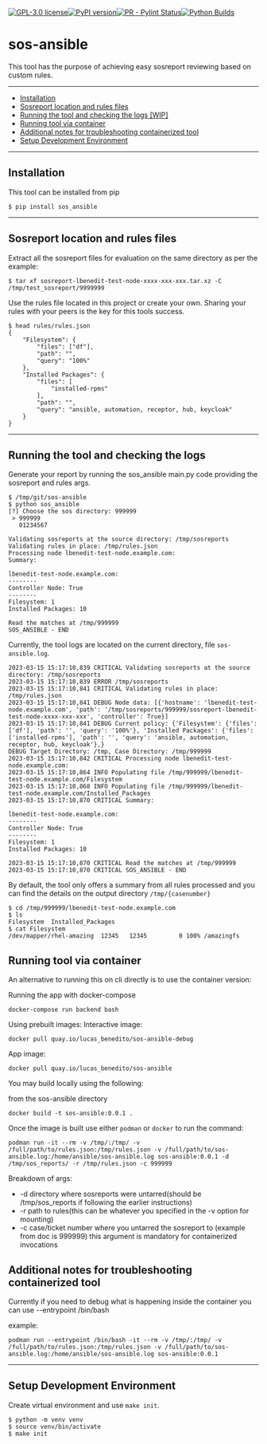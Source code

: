 [![GPL-3.0 license](https://img.shields.io/badge/license-GPL%20v3.0-brightgreen.svg)](https://github.com/lucas-benedito/sos-ansible/blob/devel/LICENSE)[![PyPI version](https://img.shields.io/pypi/v/sos_ansible.svg)](https://pypi.org/project/sos-ansible/)[![PR - Pylint Status](https://github.com/lucas-benedito/sos-ansible/actions/workflows/pylint.yml/badge.svg)](https://github.com/lucas-benedito/sos-ansible/actions/workflows/pylint.yml)[![Python Builds](https://github.com/lucas-benedito/sos-ansible/actions/workflows/python-publish.yml/badge.svg)](https://github.com/lucas-benedito/sos-ansible/actions/workflows/python-publish.yml)

# sos-ansible

This tool has the purpose of achieving easy sosreport reviewing based on custom rules.

---

* [Installation](#installation)
* [Sosreport location and rules files](#sosreport-location-and-rules-files)
* [Running the tool and checking the logs [WIP]](#running-the-tool-and-checking-the-logs-[wip])
* [Running tool via container](#running-tool-via-container)
* [Additional notes for troubleshooting containerized tool](#additional-notes-for-troubleshooting-containerized-tool)
* [Setup Development Environment](#setup-development-environment)
---
## Installation
This tool can be installed from pip
```
$ pip install sos_ansible
```

---
## Sosreport location and rules files
Extract all the sosreport files for evaluation on the same directory as per the example:
```
$ tar xf sosreport-lbenedit-test-node-xxxx-xxx-xxx.tar.xz -C /tmp/test_sosreport/9999999
```

Use the rules file located in this project or create your own. Sharing your rules with your peers is the key for this tools success.
```
$ head rules/rules.json                                                                       
{
    "Filesystem": {
        "files": ["df"],
        "path": "",
        "query": "100%"
    },
    "Installed Packages": {
        "files": [
            "installed-rpms"
        ],
        "path": "",
        "query": "ansible, automation, receptor, hub, keycloak"
    }
}
```

---
## Running the tool and checking the logs
Generate your report by running the sos_ansible main.py code providing the sosreport and rules args.
```
$ /tmp/git/sos-ansible
$ python sos_ansible
[?] Choose the sos directory: 999999
 > 999999
   01234567

Validating sosreports at the source directory: /tmp/sosreports
Validating rules in place: /tmp/rules.json
Processing node lbenedit-test-node.example.com:
Summary:

lbenedit-test-node.example.com:
--------
Controller Node: True
--------
Filesystem: 1
Installed Packages: 10

Read the matches at /tmp/999999
SOS_ANSIBLE - END
```

Currently, the tool logs are located on the current directory, file `sos-ansible.log`.
```
2023-03-15 15:17:10,839 CRITICAL Validating sosreports at the source directory: /tmp/sosreports
2023-03-15 15:17:10,839 ERROR /tmp/sosreports
2023-03-15 15:17:10,841 CRITICAL Validating rules in place: /tmp/rules.json
2023-03-15 15:17:10,841 DEBUG Node data: [{'hostname': 'lbenedit-test-node.example.com', 'path': '/tmp/sosreports/999999/sosreport-lbenedit-test-node-xxxx-xxx-xxx', 'controller': True}]
2023-03-15 15:17:10,841 DEBUG Current policy: {'Filesystem': {'files': ['df'], 'path': '', 'query': '100%'}, 'Installed Packages': {'files': ['installed-rpms'], 'path': '', 'query': 'ansible, automation, receptor, hub, keycloak'},}
DEBUG Target Directory: /tmp, Case Directory: /tmp/999999
2023-03-15 15:17:10,842 CRITICAL Processing node lbenedit-test-node.example.com:
2023-03-15 15:17:10,864 INFO Populating file /tmp/999999/lbenedit-test-node.example.com/Filesystem
2023-03-15 15:17:10,868 INFO Populating file /tmp/999999/lbenedit-test-node.example.com/Installed_Packages
2023-03-15 15:17:10,870 CRITICAL Summary:

lbenedit-test-node.example.com:
--------
Controller Node: True
--------
Filesystem: 1
Installed Packages: 10

2023-03-15 15:17:10,870 CRITICAL Read the matches at /tmp/999999
2023-03-15 15:17:10,870 CRITICAL SOS_ANSIBLE - END
```

By default, the tool only offers a summary from all rules processed and you can find the details on the output directory `/tmp/{casenumber}`
```
$ cd /tmp/999999/lbenedit-test-node.example.com
$ ls
Filesystem  Installed_Packages
$ cat Filesystem
/dev/mapper/rhel-amazing  12345   12345         0 100% /amazingfs
```

## Running tool via container

An alternative to running this on cli directly is to use the container version:

Running the app with docker-compose
```
docker-compose run backend bash
```

Using prebuilt images:
Interactive image:
```
docker pull quay.io/lucas_benedito/sos-ansible-debug
```
App image:
```
docker pull quay.io/lucas_benedito/sos-ansible
```

You may build locally using the following:

from the sos-ansible directory
```
docker build -t sos-ansible:0.0.1 .
``` 


Once the image is built use either `podman` or `docker` to run the command:

``` 
podman run -it --rm -v /tmp/:/tmp/ -v /full/path/to/rules.json:/tmp/rules.json -v /full/path/to/sos-ansible.log:/home/ansible/sos-ansible.log sos-ansible:0.0.1 -d /tmp/sos_reports/ -r /tmp/rules.json -c 999999 
```

Breakdown of args:
  - -d directory where sosreports were untarred(should be /tmp/sos_reports if following the earlier instructions)
  - -r path to rules(this can be whatever you specified in the -v option for mounting)
  - -c case/ticket number where you untarred the sosreport to (example from doc is 999999) this argument is mandatory for containerized invocations


## Additional notes for troubleshooting containerized tool

Currently if you need to debug what is happening inside the container you can use --entrypoint /bin/bash

example:
```
podman run --entrypoint /bin/bash -it --rm -v /tmp/:/tmp/ -v /full/path/to/rules.json:/tmp/rules.json -v /full/path/to/sos-ansible.log:/home/ansible/sos-ansible.log sos-ansible:0.0.1
```

---
## Setup Development Environment
Create virtual environment and use `make init`.
```
$ python -m venv venv
$ source venv/bin/activate
$ make init
```